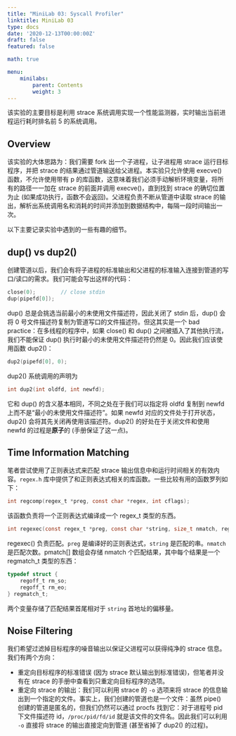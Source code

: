 ```yaml
---
title: "MiniLab 03: Syscall Profiler"
linktitle: MiniLab 03
type: docs
date: '2020-12-13T00:00:00Z'
draft: false
featured: false

math: true

menu:
    minilabs:
        parent: Contents
        weight: 3
---
```


该实验的主要目标是利用 strace 系统调用实现一个性能监测器，实时输出当前进程运行耗时排名前 5 的系统调用。

## Overview

该实验的大体思路为：我们需要 fork 出一个子进程，让子进程用 strace 运行目标程序，并把 strace 的结果通过管道输送给父进程。本实验只允许使用 execve() 函数，不允许使用带有 p 的库函数，这意味着我们必须手动解析环境变量，将所有的路径一一加在 strace 的前面并调用 execve()，直到找到 strace 的确切位置为止 (如果成功执行，函数不会返回)。父进程负责不断从管道中读取 strace 的输出，解析出系统调用名和消耗的时间并添加到数据结构中，每隔一段时间输出一次。

以下主要记录实验中遇到的一些有趣的细节。

## dup() vs dup2()

创建管道以后，我们会有将子进程的标准输出和父进程的标准输入连接到管道的写口/读口的需求。我们可能会写出这样的代码：

```c
close(0);        // close stdin
dup(pipefd[0]);
```

dup() 总是会挑选当前最小的未使用文件描述符，因此关闭了 stdin 后，dup() 会将 0 号文件描述符复制为管道写口的文件描述符。但这其实是一个 bad practice：在多线程的程序中，如果 close() 和 dup() 之间被插入了其他执行流，我们不能保证 dup() 执行时最小的未使用文件描述符仍然是 0。因此我们应该使用函数 dup2()：

```c
dup2(pipefd[0], 0);
```

dup2() 系统调用的声明为

```c
int dup2(int oldfd, int newfd);
```

它和 dup() 的含义基本相同，不同之处在于我们可以指定将 oldfd 复制到 newfd 上而不是“最小的未使用文件描述符”。如果 newfd 对应的文件处于打开状态，dup2() 会将其先关闭再使用该描述符。dup2() 的好处在于关闭文件和使用 newfd 的过程是**原子**的 (手册保证了这一点)。

## Time Information Matching

笔者尝试使用了正则表达式来匹配 strace 输出信息中和运行时间相关的有效内容。`regex.h` 库中提供了和正则表达式相关的库函数。一些比较有用的函数罗列如下：

```c
int regcomp(regex_t *preg, const char *regex, int cflags);
```

该函数负责将一个正则表达式编译成一个 regex_t 类型的东西。

```c
int regexec(const regex_t *preg, const char *string, size_t nmatch, regmatch_t pmatch[], int eflags);
```

regexec() 负责匹配。`preg` 是编译好的正则表达式，`string` 是匹配的串。`nmatch` 是匹配次数。pmatch[] 数组会存储 nmatch 个匹配结果，其中每个结果是一个  regmatch_t 类型的东西：

```c
typedef struct {
    regoff_t rm_so;
    regoff_t rm_eo;
} regmatch_t;
```

两个变量存储了匹配结果首尾相对于 `string` 首地址的偏移量。

## Noise Filtering

我们希望过滤掉目标程序的噪音输出以保证父进程可以获得纯净的 strace 信息。我们有两个方向：

* 重定向目标程序的标准错误 (因为 strace 默认输出到标准错误)，但笔者并没有在 strace 的手册中查看到只重定向目标程序的选项。
* 重定向 strace 的输出：我们可以利用 strace 的 `-o` 选项来将 strace 的信息输出到一个指定的文件。事实上，我们创建的管道也是一个文件：虽然 pipe() 创建的管道是匿名的，但我们仍然可以通过 procfs 找到它：对于进程号 pid 下文件描述符 id，`/proc/pid/fd/id` 就是该文件的文件名。因此我们可以利用 `-o` 直接将 strace 的输出直接定向到管道 (甚至省掉了 dup2() 的过程)。
